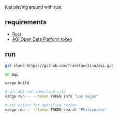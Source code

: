 just playing around with rust

## requirements

- [Rust](https://www.rust-lang.org/)
- [AQI Open Data Platform token](https://aqicn.org/data-platform/token/)

## run

```bash
git clone https://github.com/frankfaustino/aqi.git

cd aqi

cargo build

# get AQI for specified city
cargo run -- --token TOKEN info "Las Vegas"

# get cities for specified region
cargo run -- --token TOKEN search "Philippines"
```
